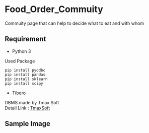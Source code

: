 # Food_Order_Commuity
Commuity page that can help to decide what to eat and with whom

## Requirement

* Python 3

Used Package 
``` pip install flask
pip install pyodbc
pip install pandas
pip install sklearn
pip install scipy 
```

* Tibero

DBMS made by Tmax Soft <br>
Detail Link : [TmaxSoft](https://kr.tmaxsoft.com/main.do)

## Sample Image
